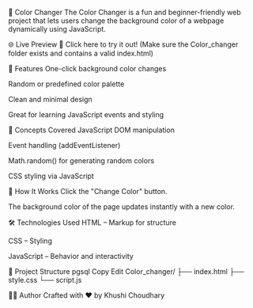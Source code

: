 🎨 Color Changer
The Color Changer is a fun and beginner-friendly web project that lets users change the background color of a webpage dynamically using JavaScript.

🌐 Live Preview
🔗 Click here to try it out!
(Make sure the Color_changer folder exists and contains a valid index.html)

🌟 Features
One-click background color changes

Random or predefined color palette

Clean and minimal design

Great for learning JavaScript events and styling

🧠 Concepts Covered
JavaScript DOM manipulation

Event handling (addEventListener)

Math.random() for generating random colors

CSS styling via JavaScript

🚀 How It Works
Click the "Change Color" button.

The background color of the page updates instantly with a new color.

🛠️ Technologies Used
HTML – Markup for structure

CSS – Styling

JavaScript – Behavior and interactivity

📂 Project Structure
pgsql
Copy
Edit
Color_changer/
├── index.html
├── style.css
└── script.js


🧑‍💻 Author
Crafted with ❤️ by Khushi Choudhary
